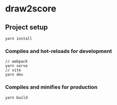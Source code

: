 # draw2score

## Project setup
```
yarn install
```

### Compiles and hot-reloads for development
```
// webpack
yarn serve
// vite
yarn dev
```

### Compiles and minifies for production
```
yarn build
```